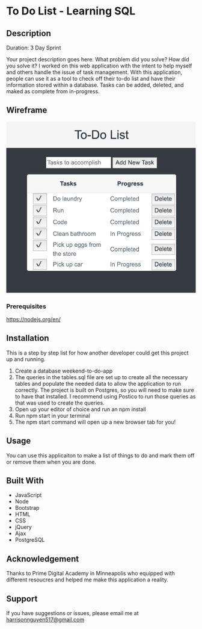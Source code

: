 # To Do List - Learning SQL

## Description
Duration: 3 Day Sprint

Your project description goes here. What problem did you solve? How did you solve it?
I worked on this web application with the intent to help myself and others handle the issue of task management. With this application, people can use it as a tool to check off their to-do list and have their information stored within a database. Tasks can be added, deleted, and maked as complete from in-progress. 
<!-- To see the fully functional site, please visit: DEPLOYED VERSION OF APP -->

## Wireframe
![Screenshot 1](wireframe/image1.png)

### Prerequisites

https://nodejs.org/en/

## Installation
This is a step by step list for how another developer could get this project up and running.

1. Create a database weekend-to-do-app
2. The queries in the tables.sql file are set up to create all the necessary tables and populate the needed data to allow the application to run correctly. The project is built on Postgres, so you will need to make sure to have that installed. I recommend using Postico to run those queries as that was used to create the queries.
3. Open up your editor of choice and run an npm install
4. Run npm start in your terminal
5. The npm start command will open up a new browser tab for you!

## Usage
You can use this applicaiton to make a list of things to do and mark them off or remove them when you are done. 

## Built With
* JavaScript
* Node
* Bootstrap
* HTML
* CSS
* jQuery
* Ajax
* PostgreSQL

## Acknowledgement
Thanks to Prime Digital Academy in Minneapolis who equipped with different resoucres and helped me make this application a reality.

## Support
If you have suggestions or issues, please email me at harrisonnguyen517@gmail.com
